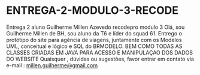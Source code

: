 # ENTREGA-2-MODULO-3-RECODE
Entrega 2 aluno Guilherme Millen Azevedo recodepro modulo 3
Olá, sou Guilherme Millen de BH, sou aluno da T6 e líder do squad 61.
Entrego o protótipo do site para agência de viagens, juntamente
com os Modelos UML, conceitual e lógico e SQL do BRMODELO.
BEM COMO TODAS AS CLASSES CRIADAS EM JAVA PARA ACESSO E MANIPULAÇAO DOS DADOS DO WEBSITE
Quaisquer , dúvidas ou sugestões, favor entrar em contato via e-mail : millen.guilherme@gmail.com




